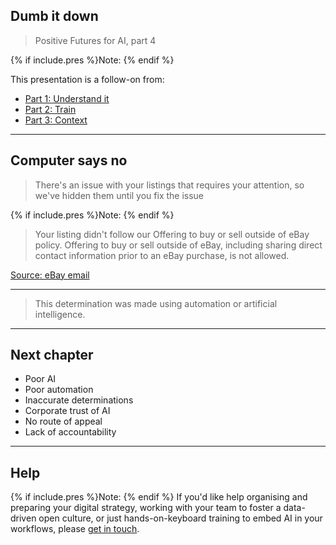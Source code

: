 
## Dumb it down

> Positive Futures for AI, part 4

{% if include.pres %}Note: {% endif %}

This presentation is a follow-on from:
* [Part 1: Understand it](/tech/2023/positive-futures-ai-part1-understand-it/)
* [Part 2: Train](/tech/2023/positive-futures-ai-part2-train/)
* [Part 3: Context](/tech/2025/positive-futures-ai-part3-context/)

---

## Computer says no

> There's an issue with your listings that requires your attention, so we've hidden them until you fix the issue

{% if include.pres %}Note: {% endif %}

> Your listing didn't follow our Offering to buy or sell outside of eBay policy. Offering to buy or sell outside of eBay, including sharing direct contact information prior to an eBay purchase, is not allowed.

[Source: eBay email]()

---

> This determination was made using automation or artificial intelligence.

---

## Next chapter

+ Poor AI
+ Poor automation
+ Inaccurate determinations
+ Corporate trust of AI
+ No route of appeal
+ Lack of accountability

---

## Help

{% if include.pres %}Note: {% endif %}
If you'd like help organising and preparing your digital strategy, working with your team to foster a data-driven open culture, or just hands-on-keyboard training to embed AI in your workflows, please [get in touch](/contact).
